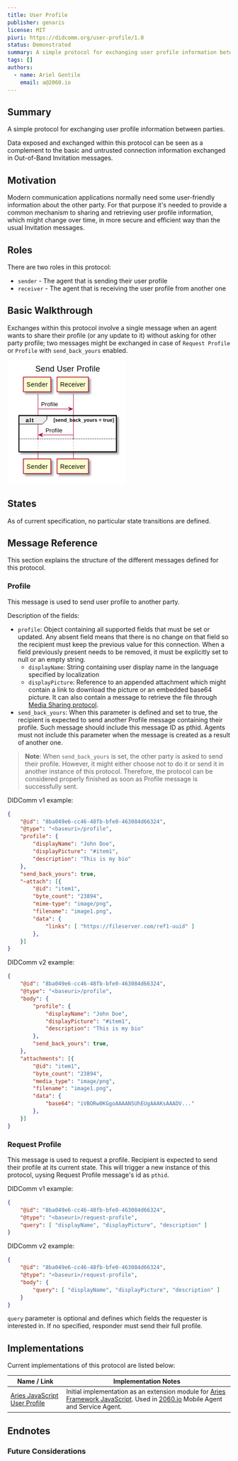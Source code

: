```yaml
---
title: User Profile
publisher: genaris
license: MIT
piuri: https://didcomm.org/user-profile/1.0
status: Demonstrated
summary: A simple protocol for exchanging user profile information between parties.
tags: []
authors:
  - name: Ariel Gentile
    email: a@2060.io
---
```


## Summary

A simple protocol for exchanging user profile information between parties.

Data exposed and exchanged within this protocol can be seen as a complement to the basic and untrusted connection information exchanged in Out-of-Band Invitation messages.

## Motivation

Modern communication applications normally need some user-friendly information about the other party. For that purpose it's needed to provide a common mechanism to sharing and retrieving user profile information, which might change over time, in more secure and efficient way than the usual Invitation messages.

## Roles

There are two roles in this protocol:

- `sender` - The agent that is sending their user profile
- `receiver` - The agent that is receiving the user profile from another one
 
## Basic Walkthrough

Exchanges within this protocol involve a single message when an agent wants to share their profile (or any update to it) without asking for other party profile; two messages might be exchanged in case of `Request Profile` or `Profile` with `send_back_yours` enabled.

![](./profile-exchange.png)
<!--
```plantuml
@startuml
title Send User Profile 

participant "Sender" as SA
participant "Receiver" as RA

SA -> RA: Profile
alt send_back_yours = true
RA -> SA: Profile
else
...
end
@enduml
```
-->

## States

As of current specification, no particular state transitions are defined.

## Message Reference

This section explains the structure of the different messages defined for this protocol.

### Profile

This message is used to send user profile to another party.

Description of the fields:

- `profile`: Object containing all supported fields that must be set or updated. Any absent field means that there is no change on that field so the recipient must keep the previous value for this connection. When a field previously present needs to be removed, it must be explicitly set to null or an empty string.
  - `displayName`: String containing user display name in the language specified by localization
  - `displayPicture`:  Reference to an appended attachment which might contain a link to download the picture or an embedded base64 picture. It can also contain a message to retrieve the file through [Media Sharing protocol](https://didcomm.org/media-sharing/1.0).
- `send_back_yours`: When this parameter is defined and set to true, the recipient is expected to send another Profile message containing their profile. Such message should include this message ID as pthid. Agents must not include this parameter when the message is created as a result of another one.

> **Note**: When `send_back_yours` is set, the other party is asked to send their profile. However, it might either choose not to do it or send it in another instance of this protocol. Therefore, the protocol can be considered properly finished as soon as Profile message is successfully sent.  

DIDComm v1 example:

```json
{
    "@id": "8ba049e6-cc46-48fb-bfe0-463084d66324",
    "@type": "<baseuri>/profile",
    "profile": {
        "displayName": "John Doe",
        "displayPicture": "#item1",
        "description": "This is my bio"
    }, 
    "send_back_yours": true,
    "~attach": [{
        "@id": "item1",
        "byte_count": "23894",
        "mime-type": "image/png",
        "filename": "image1.png",
        "data": {
            "links": [ "https://fileserver.com/ref1-uuid" ]
        },
    }]    
}
```

DIDComm v2 example:

```json
{
    "@id": "8ba049e6-cc46-48fb-bfe0-463084d66324",
    "@type": "<baseuri>/profile",
    "body": {
        "profile": {
            "displayName": "John Doe",
            "displayPicture": "#item1",
            "description": "This is my bio"
        }, 
        "send_back_yours": true,
    },
    "attachments": [{
        "@id": "item1",
        "byte_count": "23894",
        "media_type": "image/png",
        "filename": "image1.png",
        "data": {
            "base64": "iVBORw0KGgoAAAANSUhEUgAAAKsAAADV..."
        },
    }]    
}
```


### Request Profile

This message is used to request a profile. Recipient is expected to send their profile at its current state. This will trigger a new instance of this protocol, uysing Request Profile message's id as `pthid`.

DIDComm v1 example: 

```json
{
    "@id": "8ba049e6-cc46-48fb-bfe0-463084d66324",
    "@type": "<baseuri>/request-profile",
    "query": [ "displayName", "displayPicture", "description" ]
}
```

DIDComm v2 example:

```json
{
    "@id": "8ba049e6-cc46-48fb-bfe0-463084d66324",
    "@type": "<baseuri>/request-profile",
    "body": {
        "query": [ "displayName", "displayPicture", "description" ]
    }
}
```

`query` parameter is optional and defines which fields the requester is interested in. If no specified, responder must send their full profile.

## Implementations

Current implementations of this protocol are listed below:

Name / Link | Implementation Notes
--- | --- 
[Aries JavaScript User Profile](https://github.com/2060-io/aries-javascript-user-profile) | Initial implementation as an extension module for [Aries Framework JavaScript](https://github.com/hyperledger/aries-framework-javascript). Used in [2060.io](https://2060.io) Mobile Agent and Service Agent.

## Endnotes

### Future Considerations

